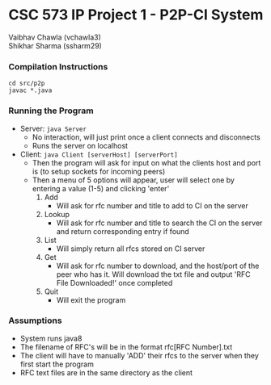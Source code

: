 # CSC 573 IP Project 1 - P2P-CI System
Vaibhav Chawla (vchawla3)  
Shikhar Sharma (ssharm29)

### Compilation Instructions
`cd src/p2p`  
`javac *.java`

### Running the Program
* Server: `java Server`
  * No interaction, will just print once a client connects and disconnects
  * Runs the server on localhost
* Client: `java Client [serverHost] [serverPort]`
  * Then the program will ask for input on what the clients host and port is (to setup sockets for incoming peers)
  * Then a menu of 5 options will appear, user will select one by entering a value (1-5) and clicking 'enter'
    1. Add
        * Will ask for rfc number and title to add to CI on the server
    2. Lookup
        * Will ask for rfc number and title to search the CI on the server and return corresponding entry if found
    3. List
        * Will simply return all rfcs stored on CI server
    4. Get
        * Will ask for rfc number to download, and the host/port of the peer who has it. Will download the txt file and output 'RFC File Downloaded!' once completed
    5. Quit
        * Will exit the program

### Assumptions 
* System runs java8
* The filename of RFC's will be in the format rfc[RFC Number].txt
* The client will have to manually 'ADD' their rfcs to the server when they first start the program
* RFC text files are in the same directory as the client
